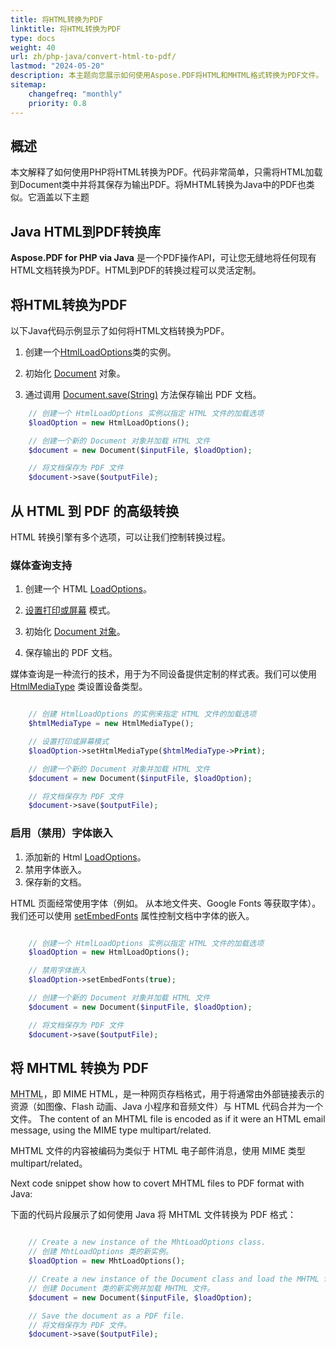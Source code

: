 ```yaml
---
title: 将HTML转换为PDF
linktitle: 将HTML转换为PDF
type: docs
weight: 40
url: zh/php-java/convert-html-to-pdf/
lastmod: "2024-05-20"
description: 本主题向您展示如何使用Aspose.PDF将HTML和MHTML格式转换为PDF文件。
sitemap:
    changefreq: "monthly"
    priority: 0.8
---
```


## 概述

本文解释了如何使用PHP将HTML转换为PDF。代码非常简单，只需将HTML加载到Document类中并将其保存为输出PDF。将MHTML转换为Java中的PDF也类似。它涵盖以下主题

## Java HTML到PDF转换库

**Aspose.PDF for PHP via Java** 是一个PDF操作API，可让您无缝地将任何现有HTML文档转换为PDF。HTML到PDF的转换过程可以灵活定制。

## 将HTML转换为PDF

以下Java代码示例显示了如何将HTML文档转换为PDF。

1. 创建一个[HtmlLoadOptions](https://reference.aspose.com/pdf/java/com.aspose.pdf/HtmlLoadOptions)类的实例。

1. 初始化 [Document](https://reference.aspose.com/pdf/java/com.aspose.pdf/document/) 对象。
1. 通过调用 [Document.save(String)](https://reference.aspose.com/pdf/java/com.aspose.pdf/document/#save-java.lang.String-) 方法保存输出 PDF 文档。

```php
    // 创建一个 HtmlLoadOptions 实例以指定 HTML 文件的加载选项
    $loadOption = new HtmlLoadOptions();

    // 创建一个新的 Document 对象并加载 HTML 文件
    $document = new Document($inputFile, $loadOption);

    // 将文档保存为 PDF 文件
    $document->save($outputFile);
```

## 从 HTML 到 PDF 的高级转换

HTML 转换引擎有多个选项，可以让我们控制转换过程。

### 媒体查询支持

1. 创建一个 HTML [LoadOptions](https://reference.aspose.com/pdf/java/com.aspose.pdf/HtmlLoadOptions)。
1. [设置打印或屏幕](https://reference.aspose.com/pdf/java/com.aspose.pdf/htmlloadoptions/#setHtmlMediaType-int-) 模式。

1. 初始化 [Document 对象](https://reference.aspose.com/page/java/com.aspose.page/document)。
1. 保存输出的 PDF 文档。

媒体查询是一种流行的技术，用于为不同设备提供定制的样式表。我们可以使用 [HtmlMediaType](https://reference.aspose.com/pdf/java/com.aspose.pdf/HtmlMediaType) 类设置设备类型。

```php

    // 创建 HtmlLoadOptions 的实例来指定 HTML 文件的加载选项
    $htmlMediaType = new HtmlMediaType();

    // 设置打印或屏幕模式
    $loadOption->setHtmlMediaType($htmlMediaType->Print);

    // 创建一个新的 Document 对象并加载 HTML 文件
    $document = new Document($inputFile, $loadOption);

    // 将文档保存为 PDF 文件
    $document->save($outputFile);
```

### 启用（禁用）字体嵌入

1. 添加新的 Html [LoadOptions](https://reference.aspose.com/pdf/java/com.aspose.pdf/HtmlLoadOptions)。
1. 禁用字体嵌入。
1. 保存新的文档。

HTML 页面经常使用字体（例如。
 从本地文件夹、Google Fonts 等获取字体）。我们还可以使用 [setEmbedFonts](https://reference.aspose.com/pdf/java/com.aspose.pdf/htmlloadoptions/#setEmbedFonts-boolean-) 属性控制文档中字体的嵌入。

```php

    // 创建一个 HtmlLoadOptions 实例以指定 HTML 文件的加载选项
    $loadOption = new HtmlLoadOptions();

    // 禁用字体嵌入
    $loadOption->setEmbedFonts(true);

    // 创建一个新的 Document 对象并加载 HTML 文件
    $document = new Document($inputFile, $loadOption);

    // 将文档保存为 PDF 文件
    $document->save($outputFile);
```

## 将 MHTML 转换为 PDF

<abbr title="MIME encapsulation of aggregate HTML documents">MHTML</abbr>，即 MIME HTML，是一种网页存档格式，用于将通常由外部链接表示的资源（如图像、Flash 动画、Java 小程序和音频文件）与 HTML 代码合并为一个文件。 The content of an MHTML file is encoded as if it were an HTML email message, using the MIME type multipart/related.

MHTML 文件的内容被编码为类似于 HTML 电子邮件消息，使用 MIME 类型 multipart/related。

Next code snippet show how to covert MHTML files to PDF format with Java:

下面的代码片段展示了如何使用 Java 将 MHTML 文件转换为 PDF 格式：

```php

    // Create a new instance of the MhtLoadOptions class.
    // 创建 MhtLoadOptions 类的新实例。
    $loadOption = new MhtLoadOptions();

    // Create a new instance of the Document class and load the MHTML file.
    // 创建 Document 类的新实例并加载 MHTML 文件。
    $document = new Document($inputFile, $loadOption);

    // Save the document as a PDF file.
    // 将文档保存为 PDF 文件。
    $document->save($outputFile);
```